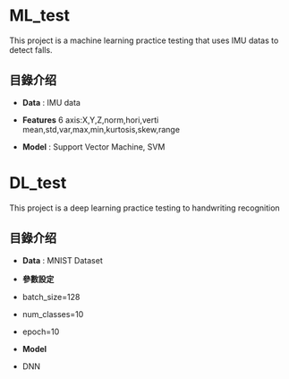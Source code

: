 ML_test
====================

This project is a machine learning practice testing that uses IMU datas to detect falls.


## 目錄介绍

- **Data** : IMU data

- **Features**
6 axis:X,Y,Z,norm,hori,verti
mean,std,var,max,min,kurtosis,skew,range

- **Model** : Support Vector Machine, SVM


DL_test
====================
This project is a deep learning practice testing to  handwriting recognition



## 目錄介绍

- **Data** : MNIST Dataset

- **參數設定**
- batch_size=128
- num_classes=10
- epoch=10

- **Model**
- DNN

  
